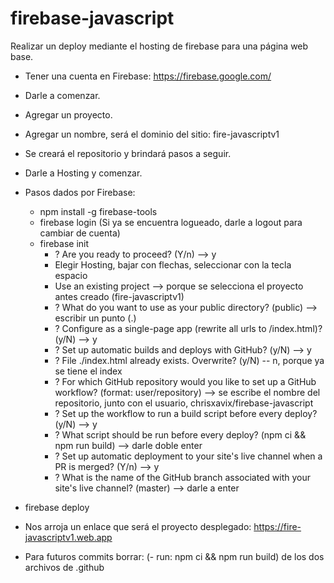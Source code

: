 # firebase-javascript
Realizar un deploy mediante el hosting de firebase para una página web base.

* Tener una cuenta en Firebase: https://firebase.google.com/
* Darle a comenzar.
* Agregar un proyecto.
* Agregar un nombre, será el dominio del sitio: fire-javascriptv1
* Se creará el repositorio y brindará pasos a seguir.
* Darle a Hosting y comenzar.

* Pasos dados por Firebase:
    * npm install -g firebase-tools
    * firebase login (Si ya se encuentra logueado, darle a logout para cambiar de cuenta)
    * firebase init
        * ? Are you ready to proceed? (Y/n) --> y
        * Elegir Hosting, bajar con flechas, seleccionar con la tecla espacio
        * Use an existing project --> porque se selecciona el proyecto antes creado (fire-javascriptv1)
        * ? What do you want to use as your public directory? (public) --> escribir un punto (.)
        * ? Configure as a single-page app (rewrite all urls to /index.html)? (y/N) --> y
        * ? Set up automatic builds and deploys with GitHub? (y/N) --> y
        * ? File ./index.html already exists. Overwrite? (y/N) -- n, porque ya se tiene el index
        * ? For which GitHub repository would you like to set up a GitHub workflow? (format: user/repository) --> se escribe el nombre del repositorio, junto con el usuario, chrisxavix/firebase-javascript
        * ? Set up the workflow to run a build script before every deploy? (y/N) --> y
        * ? What script should be run before every deploy? (npm ci && npm run build) --> darle doble enter
        * ? Set up automatic deployment to your site's live channel when a PR is merged? (Y/n) --> y
        * ? What is the name of the GitHub branch associated with your site's live channel? (master) --> darle a enter

* firebase deploy

* Nos arroja un enlace que será el proyecto desplegado: https://fire-javascriptv1.web.app

* Para futuros commits borrar: (- run: npm ci && npm run build) de los dos archivos de .github